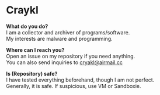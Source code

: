 # Craykl

<b>What do you do?</b>  
I am a collector and archiver of programs/software.  
My interests are malware and programming.  
  
<b>Where can I reach you?</b>  
Open an issue on my repository if you need anything.  
You can also send inquiries to cryakl@airmail.cc   
  
<b>Is (Repository) safe?</b>  
I have tested everything beforehand, though I am not perfect.  
Generally, it is safe. If suspicious, use VM or Sandboxie.  
  
<p align="center">
<img src="https://komarev.com/ghpvc/?username=Yuankong666&style=for-the-badge&color=000000" alt=""/>
</p>
<p align="center">

<!--
**yuankong666/yuankong666** is a ✨ _special_ ✨ repository because its `README.md` (this file) appears on your GitHub profile.

Here are some ideas to get you started:

- 🔭 I’m currently working on ...
- 🌱 I’m currently learning ...
- 👯 I’m looking to collaborate on ...
- 🤔 I’m looking for help with ...
- 💬 Ask me about ...
- 📫 How to reach me: ...
- 😄 Pronouns: ...
- ⚡ Fun fact: ...
-->
